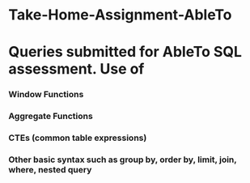# Take-Home-Assignment-AbleTo

# Queries submitted for AbleTo SQL assessment. Use of
### Window Functions
### Aggregate Functions
### CTEs (common table expressions)
### Other basic syntax such as group by, order by, limit, join, where, nested query
